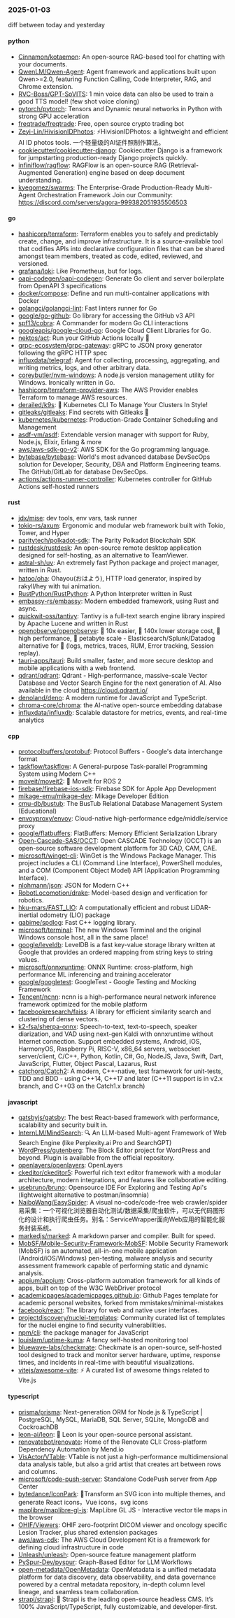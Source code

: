 ### 2025-01-03
diff between today and yesterday

#### python
* [Cinnamon/kotaemon](https://github.com/Cinnamon/kotaemon): An open-source RAG-based tool for chatting with your documents.
* [QwenLM/Qwen-Agent](https://github.com/QwenLM/Qwen-Agent): Agent framework and applications built upon Qwen>=2.0, featuring Function Calling, Code Interpreter, RAG, and Chrome extension.
* [RVC-Boss/GPT-SoVITS](https://github.com/RVC-Boss/GPT-SoVITS): 1 min voice data can also be used to train a good TTS model! (few shot voice cloning)
* [pytorch/pytorch](https://github.com/pytorch/pytorch): Tensors and Dynamic neural networks in Python with strong GPU acceleration
* [freqtrade/freqtrade](https://github.com/freqtrade/freqtrade): Free, open source crypto trading bot
* [Zeyi-Lin/HivisionIDPhotos](https://github.com/Zeyi-Lin/HivisionIDPhotos): ⚡️HivisionIDPhotos: a lightweight and efficient AI ID photos tools. 一个轻量级的AI证件照制作算法。
* [cookiecutter/cookiecutter-django](https://github.com/cookiecutter/cookiecutter-django): Cookiecutter Django is a framework for jumpstarting production-ready Django projects quickly.
* [infiniflow/ragflow](https://github.com/infiniflow/ragflow): RAGFlow is an open-source RAG (Retrieval-Augmented Generation) engine based on deep document understanding.
* [kyegomez/swarms](https://github.com/kyegomez/swarms): The Enterprise-Grade Production-Ready Multi-Agent Orchestration Framework Join our Community: https://discord.com/servers/agora-999382051935506503

#### go
* [hashicorp/terraform](https://github.com/hashicorp/terraform): Terraform enables you to safely and predictably create, change, and improve infrastructure. It is a source-available tool that codifies APIs into declarative configuration files that can be shared amongst team members, treated as code, edited, reviewed, and versioned.
* [grafana/loki](https://github.com/grafana/loki): Like Prometheus, but for logs.
* [oapi-codegen/oapi-codegen](https://github.com/oapi-codegen/oapi-codegen): Generate Go client and server boilerplate from OpenAPI 3 specifications
* [docker/compose](https://github.com/docker/compose): Define and run multi-container applications with Docker
* [golangci/golangci-lint](https://github.com/golangci/golangci-lint): Fast linters runner for Go
* [google/go-github](https://github.com/google/go-github): Go library for accessing the GitHub v3 API
* [spf13/cobra](https://github.com/spf13/cobra): A Commander for modern Go CLI interactions
* [googleapis/google-cloud-go](https://github.com/googleapis/google-cloud-go): Google Cloud Client Libraries for Go.
* [nektos/act](https://github.com/nektos/act): Run your GitHub Actions locally 🚀
* [grpc-ecosystem/grpc-gateway](https://github.com/grpc-ecosystem/grpc-gateway): gRPC to JSON proxy generator following the gRPC HTTP spec
* [influxdata/telegraf](https://github.com/influxdata/telegraf): Agent for collecting, processing, aggregating, and writing metrics, logs, and other arbitrary data.
* [coreybutler/nvm-windows](https://github.com/coreybutler/nvm-windows): A node.js version management utility for Windows. Ironically written in Go.
* [hashicorp/terraform-provider-aws](https://github.com/hashicorp/terraform-provider-aws): The AWS Provider enables Terraform to manage AWS resources.
* [derailed/k9s](https://github.com/derailed/k9s): 🐶 Kubernetes CLI To Manage Your Clusters In Style!
* [gitleaks/gitleaks](https://github.com/gitleaks/gitleaks): Find secrets with Gitleaks 🔑
* [kubernetes/kubernetes](https://github.com/kubernetes/kubernetes): Production-Grade Container Scheduling and Management
* [asdf-vm/asdf](https://github.com/asdf-vm/asdf): Extendable version manager with support for Ruby, Node.js, Elixir, Erlang & more
* [aws/aws-sdk-go-v2](https://github.com/aws/aws-sdk-go-v2): AWS SDK for the Go programming language.
* [bytebase/bytebase](https://github.com/bytebase/bytebase): World's most advanced database DevSecOps solution for Developer, Security, DBA and Platform Engineering teams. The GitHub/GitLab for database DevSecOps.
* [actions/actions-runner-controller](https://github.com/actions/actions-runner-controller): Kubernetes controller for GitHub Actions self-hosted runners

#### rust
* [jdx/mise](https://github.com/jdx/mise): dev tools, env vars, task runner
* [tokio-rs/axum](https://github.com/tokio-rs/axum): Ergonomic and modular web framework built with Tokio, Tower, and Hyper
* [paritytech/polkadot-sdk](https://github.com/paritytech/polkadot-sdk): The Parity Polkadot Blockchain SDK
* [rustdesk/rustdesk](https://github.com/rustdesk/rustdesk): An open-source remote desktop application designed for self-hosting, as an alternative to TeamViewer.
* [astral-sh/uv](https://github.com/astral-sh/uv): An extremely fast Python package and project manager, written in Rust.
* [hatoo/oha](https://github.com/hatoo/oha): Ohayou(おはよう), HTTP load generator, inspired by rakyll/hey with tui animation.
* [RustPython/RustPython](https://github.com/RustPython/RustPython): A Python Interpreter written in Rust
* [embassy-rs/embassy](https://github.com/embassy-rs/embassy): Modern embedded framework, using Rust and async.
* [quickwit-oss/tantivy](https://github.com/quickwit-oss/tantivy): Tantivy is a full-text search engine library inspired by Apache Lucene and written in Rust
* [openobserve/openobserve](https://github.com/openobserve/openobserve): 🚀 10x easier, 🚀 140x lower storage cost, 🚀 high performance, 🚀 petabyte scale - Elasticsearch/Splunk/Datadog alternative for 🚀 (logs, metrics, traces, RUM, Error tracking, Session replay).
* [tauri-apps/tauri](https://github.com/tauri-apps/tauri): Build smaller, faster, and more secure desktop and mobile applications with a web frontend.
* [qdrant/qdrant](https://github.com/qdrant/qdrant): Qdrant - High-performance, massive-scale Vector Database and Vector Search Engine for the next generation of AI. Also available in the cloud https://cloud.qdrant.io/
* [denoland/deno](https://github.com/denoland/deno): A modern runtime for JavaScript and TypeScript.
* [chroma-core/chroma](https://github.com/chroma-core/chroma): the AI-native open-source embedding database
* [influxdata/influxdb](https://github.com/influxdata/influxdb): Scalable datastore for metrics, events, and real-time analytics

#### cpp
* [protocolbuffers/protobuf](https://github.com/protocolbuffers/protobuf): Protocol Buffers - Google's data interchange format
* [taskflow/taskflow](https://github.com/taskflow/taskflow): A General-purpose Task-parallel Programming System using Modern C++
* [moveit/moveit2](https://github.com/moveit/moveit2): 🤖 MoveIt for ROS 2
* [firebase/firebase-ios-sdk](https://github.com/firebase/firebase-ios-sdk): Firebase SDK for Apple App Development
* [mikage-emu/mikage-dev](https://github.com/mikage-emu/mikage-dev): Mikage Developer Edition
* [cmu-db/bustub](https://github.com/cmu-db/bustub): The BusTub Relational Database Management System (Educational)
* [envoyproxy/envoy](https://github.com/envoyproxy/envoy): Cloud-native high-performance edge/middle/service proxy
* [google/flatbuffers](https://github.com/google/flatbuffers): FlatBuffers: Memory Efficient Serialization Library
* [Open-Cascade-SAS/OCCT](https://github.com/Open-Cascade-SAS/OCCT): Open CASCADE Technology (OCCT) is an open-source software development platform for 3D CAD, CAM, CAE.
* [microsoft/winget-cli](https://github.com/microsoft/winget-cli): WinGet is the Windows Package Manager. This project includes a CLI (Command Line Interface), PowerShell modules, and a COM (Component Object Model) API (Application Programming Interface).
* [nlohmann/json](https://github.com/nlohmann/json): JSON for Modern C++
* [RobotLocomotion/drake](https://github.com/RobotLocomotion/drake): Model-based design and verification for robotics.
* [hku-mars/FAST_LIO](https://github.com/hku-mars/FAST_LIO): A computationally efficient and robust LiDAR-inertial odometry (LIO) package
* [gabime/spdlog](https://github.com/gabime/spdlog): Fast C++ logging library.
* [microsoft/terminal](https://github.com/microsoft/terminal): The new Windows Terminal and the original Windows console host, all in the same place!
* [google/leveldb](https://github.com/google/leveldb): LevelDB is a fast key-value storage library written at Google that provides an ordered mapping from string keys to string values.
* [microsoft/onnxruntime](https://github.com/microsoft/onnxruntime): ONNX Runtime: cross-platform, high performance ML inferencing and training accelerator
* [google/googletest](https://github.com/google/googletest): GoogleTest - Google Testing and Mocking Framework
* [Tencent/ncnn](https://github.com/Tencent/ncnn): ncnn is a high-performance neural network inference framework optimized for the mobile platform
* [facebookresearch/faiss](https://github.com/facebookresearch/faiss): A library for efficient similarity search and clustering of dense vectors.
* [k2-fsa/sherpa-onnx](https://github.com/k2-fsa/sherpa-onnx): Speech-to-text, text-to-speech, speaker diarization, and VAD using next-gen Kaldi with onnxruntime without Internet connection. Support embedded systems, Android, iOS, HarmonyOS, Raspberry Pi, RISC-V, x86_64 servers, websocket server/client, C/C++, Python, Kotlin, C#, Go, NodeJS, Java, Swift, Dart, JavaScript, Flutter, Object Pascal, Lazarus, Rust
* [catchorg/Catch2](https://github.com/catchorg/Catch2): A modern, C++-native, test framework for unit-tests, TDD and BDD - using C++14, C++17 and later (C++11 support is in v2.x branch, and C++03 on the Catch1.x branch)

#### javascript
* [gatsbyjs/gatsby](https://github.com/gatsbyjs/gatsby): The best React-based framework with performance, scalability and security built in.
* [InternLM/MindSearch](https://github.com/InternLM/MindSearch): 🔍 An LLM-based Multi-agent Framework of Web Search Engine (like Perplexity.ai Pro and SearchGPT)
* [WordPress/gutenberg](https://github.com/WordPress/gutenberg): The Block Editor project for WordPress and beyond. Plugin is available from the official repository.
* [openlayers/openlayers](https://github.com/openlayers/openlayers): OpenLayers
* [ckeditor/ckeditor5](https://github.com/ckeditor/ckeditor5): Powerful rich text editor framework with a modular architecture, modern integrations, and features like collaborative editing.
* [usebruno/bruno](https://github.com/usebruno/bruno): Opensource IDE For Exploring and Testing Api's (lightweight alternative to postman/insomnia)
* [NaiboWang/EasySpider](https://github.com/NaiboWang/EasySpider): A visual no-code/code-free web crawler/spider易采集：一个可视化浏览器自动化测试/数据采集/爬虫软件，可以无代码图形化的设计和执行爬虫任务。别名：ServiceWrapper面向Web应用的智能化服务封装系统。
* [markedjs/marked](https://github.com/markedjs/marked): A markdown parser and compiler. Built for speed.
* [MobSF/Mobile-Security-Framework-MobSF](https://github.com/MobSF/Mobile-Security-Framework-MobSF): Mobile Security Framework (MobSF) is an automated, all-in-one mobile application (Android/iOS/Windows) pen-testing, malware analysis and security assessment framework capable of performing static and dynamic analysis.
* [appium/appium](https://github.com/appium/appium): Cross-platform automation framework for all kinds of apps, built on top of the W3C WebDriver protocol
* [academicpages/academicpages.github.io](https://github.com/academicpages/academicpages.github.io): Github Pages template for academic personal websites, forked from mmistakes/minimal-mistakes
* [facebook/react](https://github.com/facebook/react): The library for web and native user interfaces.
* [projectdiscovery/nuclei-templates](https://github.com/projectdiscovery/nuclei-templates): Community curated list of templates for the nuclei engine to find security vulnerabilities.
* [npm/cli](https://github.com/npm/cli): the package manager for JavaScript
* [louislam/uptime-kuma](https://github.com/louislam/uptime-kuma): A fancy self-hosted monitoring tool
* [bluewave-labs/checkmate](https://github.com/bluewave-labs/checkmate): Checkmate is an open-source, self-hosted tool designed to track and monitor server hardware, uptime, response times, and incidents in real-time with beautiful visualizations.
* [vitejs/awesome-vite](https://github.com/vitejs/awesome-vite): ⚡️ A curated list of awesome things related to Vite.js

#### typescript
* [prisma/prisma](https://github.com/prisma/prisma): Next-generation ORM for Node.js & TypeScript | PostgreSQL, MySQL, MariaDB, SQL Server, SQLite, MongoDB and CockroachDB
* [leon-ai/leon](https://github.com/leon-ai/leon): 🧠 Leon is your open-source personal assistant.
* [renovatebot/renovate](https://github.com/renovatebot/renovate): Home of the Renovate CLI: Cross-platform Dependency Automation by Mend.io
* [VisActor/VTable](https://github.com/VisActor/VTable): VTable is not just a high-performance multidimensional data analysis table, but also a grid artist that creates art between rows and columns.
* [microsoft/code-push-server](https://github.com/microsoft/code-push-server): Standalone CodePush server from App Center
* [bytedance/IconPark](https://github.com/bytedance/IconPark): 🍎Transform an SVG icon into multiple themes, and generate React icons，Vue icons，svg icons
* [maplibre/maplibre-gl-js](https://github.com/maplibre/maplibre-gl-js): MapLibre GL JS - Interactive vector tile maps in the browser
* [OHIF/Viewers](https://github.com/OHIF/Viewers): OHIF zero-footprint DICOM viewer and oncology specific Lesion Tracker, plus shared extension packages
* [aws/aws-cdk](https://github.com/aws/aws-cdk): The AWS Cloud Development Kit is a framework for defining cloud infrastructure in code
* [Unleash/unleash](https://github.com/Unleash/unleash): Open-source feature management platform
* [PySpur-Dev/pyspur](https://github.com/PySpur-Dev/pyspur): Graph-Based Editor for LLM Workflows
* [open-metadata/OpenMetadata](https://github.com/open-metadata/OpenMetadata): OpenMetadata is a unified metadata platform for data discovery, data observability, and data governance powered by a central metadata repository, in-depth column level lineage, and seamless team collaboration.
* [strapi/strapi](https://github.com/strapi/strapi): 🚀 Strapi is the leading open-source headless CMS. It’s 100% JavaScript/TypeScript, fully customizable, and developer-first.
